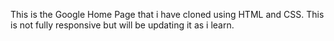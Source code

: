 This is the Google Home Page that i have cloned using HTML and CSS.
This is not fully responsive but will be updating it as i learn.
